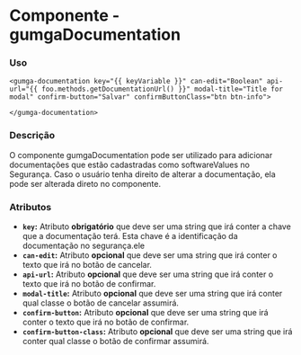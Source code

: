 # Componente - gumgaDocumentation

### Uso
```
<gumga-documentation key="{{ keyVariable }}" can-edit="Boolean" api-url="{{ foo.methods.getDocumentationUrl() }}" modal-title="Title for modal" confirm-button="Salvar" confirmButtonClass="btn btn-info">

</gumga-documentation>
```
### Descrição

O componente gumgaDocumentation pode ser utilizado para adicionar documentações que estão cadastradas como softwareValues no Segurança. Caso o usuário tenha direito de alterar a documentação, ela pode ser alterada
direto no componente.

### Atributos

- **`key`:** Atributo **obrigatório**  que deve ser uma string que irá conter a chave que a documentação terá. Esta chave é a identificação da documentação no segurança.ele
- **`can-edit`:** Atributo **opcional** que deve ser uma string que irá conter o texto que irá no botão de cancelar.
- **`api-url`:** Atributo **opcional** que deve ser uma string que irá conter o texto que irá no botão de confirmar.
- **`modal-title`:** Atributo **opcional** que deve ser uma string que irá conter qual classe o botão de cancelar assumirá.
- **`confirm-button`:** Atributo **opcional** que deve ser uma string que irá conter o texto que irá no botão de confirmar.
- **`confirm-button-class`:** Atributo **opcional** que deve ser uma string que irá conter qual classe o botão de confirmar assumirá.
